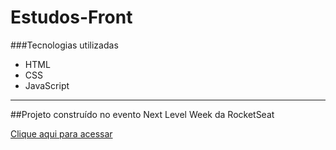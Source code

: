 # Estudos-Front

###Tecnologias utilizadas

* HTML
* CSS
* JavaScript

_____________________________________________________________________________________________________

##Projeto construído no evento Next Level Week da RocketSeat

[ Clique aqui para acessar](https://thiagoavelino1990.github.io/Estudos-Front/NLW/NLW-Explorer/)

